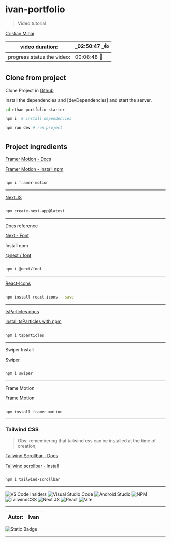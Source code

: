 # ivan-portfolio


> Video tutorial


[Cristian Mihai](https://www.youtube.com/watch?v=qp0-L_M3Ad4&t=403s)

|video duration:           | _02:50:47 _👍  |
|--------------------------|--------------- |
|progress status the video:|  00:08:48  🎱  |



#

## Clone from project

Clone Project in [Github](https://github.com/cristianmihai01/ethan-portfolio-starter)

Install the dependencies and [devDependencies] and start the server.



```sh
cd ethan-portfolio-starter

npm i  # install dependencies

npm run dev # run project

```
#

## Project ingredients

[Framer Motion - Docs](https://www.framer.com/motion/)

[Framer Motion - install npm](https://www.npmjs.com/package/framer-motion)

```sh

npm i framer-motion

```
<hr>

[ Next JS ](https://nextjs.org/)

```sh

npx create-next-app@latest

```
<hr>
Docs reference

[Next - Font](https://nextjs.org/docs/pages/building-your-application/optimizing/fonts)

Install npm

[@next / font](https://www.npmjs.com/package/@next/font)

```sh

npm i @next/font

```

<hr>



[ React-Icons ](https://react-icons.github.io/react-icons/)

```sh

npm install react-icons --save

```

<hr>

[tsParticles docs](https://particles.js.org/)

[install tsParticles with npm](https://particles.js.org/)


```sh

npm i tsparticles

```

<hr>

Swiper Install

[Swiper](https://swiperjs.com/react)

```sh

npm i swiper

```

<hr>


Frame Motion

[Frame Motion](https://www.framer.com/motion/introduction/)

```sh

npm install framer-motion

```

<hr>

### Tailwind CSS

> Obs: 
> remembering that tailwind css can be installed at the time of creation,


[Tailwind Scrollbar - Docs](https://tailwindcss.com/docs/overflow#scrolling-if-needed)


[Tailwind scrollbar - Install](https://www.npmjs.com/package/tailwind-scrollbar)

```sh

npm i tailwind-scrollbar

```

<hr>

![VS Code Insiders](https://img.shields.io/badge/VS%20Code%20Insiders-35b393.svg?style=for-the-badge&logo=visual-studio-code&logoColor=white)
	![Visual Studio Code](https://img.shields.io/badge/Visual%20Studio%20Code-0078d7.svg?style=for-the-badge&logo=visual-studio-code&logoColor=white)
![Android Studio](https://img.shields.io/badge/Android%20Studio-3DDC84.svg?style=for-the-badge&logo=android-studio&logoColor=white)
![NPM](https://img.shields.io/badge/NPM-%23CB3837.svg?style=for-the-badge&logo=npm&logoColor=white)
![TailwindCSS](https://img.shields.io/badge/tailwindcss-%2338B2AC.svg?style=for-the-badge&logo=tailwind-css&logoColor=white)
![Next JS](https://img.shields.io/badge/Next-black?style=for-the-badge&logo=next.js&logoColor=white)
![React](https://img.shields.io/badge/react-%2320232a.svg?style=for-the-badge&logo=react&logoColor=%2361DAFB)
![Vite](https://img.shields.io/badge/vite-%23646CFF.svg?style=for-the-badge&logo=vite&logoColor=white)

<hr>


|Autor: | Ivan |
|-------|------|

![Static Badge](https://img.shields.io/badge/https%3A%2F%2Fimg.shields.io%2Fbadge%2F%3AbadgeContent)

<hr>